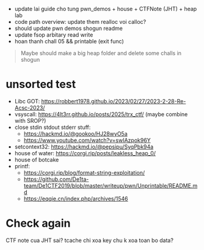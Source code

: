 - update lai guide cho tung pwn_demos + house + CTFNote (JHT) + heap lab
- code path overview: update them realloc voi calloc?
- should update pwn demos shogun readme
- update fsop arbitary read write
- hoan thanh chall 05 && printable (exit func)

> Maybe should make a big heap folder and delete some challs in shogun
# unsorted test
- Libc GOT: https://robbert1978.github.io/2023/02/27/2023-2-28-Re-Acsc-2023/
- vsyscall: https://4lt3rr.github.io/posts/2025/trx_ctf/ (maybe combine with SROP?)
- close stdin stdout stderr stuff:
	- https://hackmd.io/@gookoo/HJ28wyO5a
	- https://www.youtube.com/watch?v=swIAzpok96Y
- setcontext32: https://hackmd.io/@pepsipu/SyqPbk94a
- house of water: https://corgi.rip/posts/leakless_heap_0/
- house of botcake
- printf:
	- https://corgi.rip/blog/format-string-exploitation/
	- https://github.com/De1ta-team/De1CTF2019/blob/master/writeup/pwn/Unprintable/README.md
	- https://eqqie.cn/index.php/archives/1546
# Check again
CTF note cua JHT sai? tcache chi xoa key chu k xoa toan bo data?
